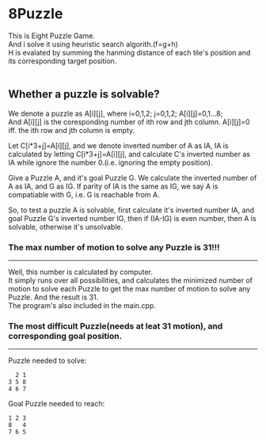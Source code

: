 # 8Puzzle
This is Eight Puzzle Game.<br>
And i solve  it using heuristic search algorith.(f=g+h)<br>
H is evalated by summing the hanming distance of each tile's position and its corresponding target position.<br/>
<br/>

## Whether a puzzle is solvable? 
<p>
We denote a puzzle as A[i][j], where i=0,1,2; j=0,1,2; A[i][j]=0,1...8;<br/>
And A[i][j] is the coresponding number of ith row and jth column.
A[i][j]=0 iff. the ith row and jth column is empty.
</p>


<p>
Let C[i*3+j]=A[i][j], and 
we denote inverted number of A as IA, IA is calculated by letting C[i*3+j]=A[i][j], and calculate C's inverted number as IA while ignore the number 0.(i.e. ignoring the empty position).
</p>

<p>
Give a Puzzle A, and it's goal Puzzle G.
We calculate the inverted number of A as IA, and G as IG.
If parity of IA is the same as IG, we say A is compatiable with G, i.e. G is reachable from A.
</p>

<p>
So, to test a puzzle A is solvable, first calculate it's inverted number IA, and goal Puzzle G's inverted number IG, then if (IA-IG) is even number, then A is solvable, otherwise it's unsolvable.
</p>


### The max number of motion to solve any Puzzle is 31!!!
---
Well, this number is calculated by computer.<br/>
It simply runs over all possibilities, and calculates the minimized number of motion to solve each Puzzle to get the max number of motion to solve any Puzzle.
And the result is 31.<br/>
The program's also included in the main.cpp.

### The most difficult Puzzle(needs at leat 31 motion), and corresponding goal position.
---
Puzzle needed to solve:

	  2 1 
	3 5 8 
	4 6 7 


Goal Puzzle needed to reach:

	1 2 3 
	8   4 
	7 6 5 
